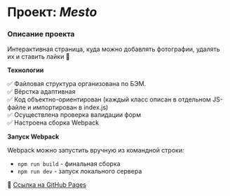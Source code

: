# Проект: *Mesto*


### Описание проекта
Интерактивная страница, куда можно добавлять фотографии, удалять их и ставить лайки :purple_heart:   


**Технологии**

:white_check_mark: Файловая структура организована по БЭМ.    
:white_check_mark: Вёрстка адаптивная    
:white_check_mark: Код объектно-ориентирован (каждый класс описан в отдельном JS-файле и импортирован в index.js)    
:white_check_mark: Осуществлена проверка валидации форм    
:white_check_mark: Настроена сборка Webpack 


**Запуск Webpack**

Webpack можно запустить вручную из командной строки:
- `npm run build` - финальная сборка
- `npm run dev` - запуск локального сервера
    
    
:dancer:  [Ссылка на GitHub Pages](https://anilyukina.github.io/mesto/index.html)

